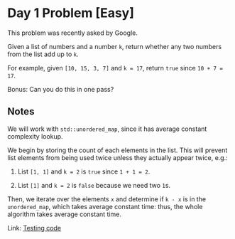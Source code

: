# Day 1 Problem \[Easy\]

This problem was recently asked by Google.

Given a list of numbers and a number `k`, return whether any two numbers from the list add up to `k`.

For example, given `[10, 15, 3, 7]` and `k = 17`, return `true` since `10 + 7 = 17`.

Bonus: Can you do this in one pass?

## Notes

We will work with `std::unordered_map`, since it has average constant complexity lookup.

We begin by storing the count of each elements in the list. This will prevent list elements from being used
twice unless they actually appear twice, e.g.:

1. List `[1, 1]` and `k = 2` is `true` since `1 + 1 = 2`.

2. List `[1]` and `k = 2` is `false` because we need two `1`s.

Then, we iterate over the elements `x` and determine if `k - x` is in the `unordered_map`,
which takes average constant time: thus, the whole algorithm takes average constant time.

Link: [Testing code](../../test/TestDay001.cpp)